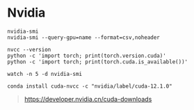 # Nvidia

```shell
nvidia-smi
nvidia-smi --query-gpu=name --format=csv,noheader

nvcc --version
python -c 'import torch; print(torch.version.cuda)'
python -c 'import torch; print(torch.cuda.is_available())'

watch -n 5 -d nvidia-smi

conda install cuda-nvcc -c "nvidia/label/cuda-12.1.0"
```

> https://developer.nvidia.cn/cuda-downloads

